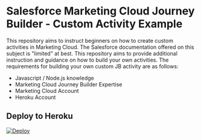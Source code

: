 # Salesforce Marketing Cloud Journey Builder - Custom Activity Example
This repository aims to instruct beginners on how to create custom activities in Marketing Cloud. The Salesforce documentation offered on this subject is "limited" at best. This repository aims to provide additional instruction and guidance on how to build your own activities. The requirements for building your own custom JB activity are as follows: 
- Javascript / Node.js knowledge
- Marketing Cloud Journey Builder Expertise
- Marketing Cloud Account
- Heroku Account

## Deploy to Heroku
[![Deploy](https://www.herokucdn.com/deploy/button.svg)](https://heroku.com/deploy?https://github.com/balwillSFDC/sfmc-my-custom-acitivty)
